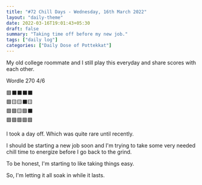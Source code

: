 ```yaml
---
title: "#72 Chill Days - Wednesday, 16th March 2022"
layout: "daily-theme"
date: 2022-03-16T19:01:43+05:30
draft: false
summary: "Taking time off before my new job."
tags: ["daily log"]
categories: ["Daily Dose of Pottekkat"]
---
```


My old college roommate and I still play this everyday and share scores with each other.

Wordle 270 4/6

🟩⬛⬛⬛⬛\
🟩🟨🟨⬛🟨\
🟩🟩🟨🟩⬛\
🟩🟩🟩🟩🟩

I took a day off. Which was quite rare until recently.

I should be starting a new job soon and I'm trying to take some very needed chill time to energize before I go back to the grind.

To be honest, I'm starting to like taking things easy. 

So, I'm letting it all soak in while it lasts.
